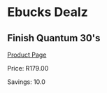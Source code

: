 
# Ebucks Dealz
## Finish Quantum 30's
[Product Page](https://www.ebucks.com/web/shop/productSelected.do?prodId=919158864&catId=908586136)

Price: R179.00

Savings: 10.0


	